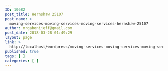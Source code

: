 ```yaml
---
ID: 10682
post_title: Hernshaw 25107
post_name: >
  moving-services-moving-services-moving-services-hernshaw-25107
author: mrgabonijeff@gmail.com
post_date: 2018-03-28 01:49:29
layout: page
link: >
  http://localhost/wordpress/moving-services-moving-services-moving-services-hernshaw-25107/
published: true
tags: [ ]
categories: [ ]
---
```


